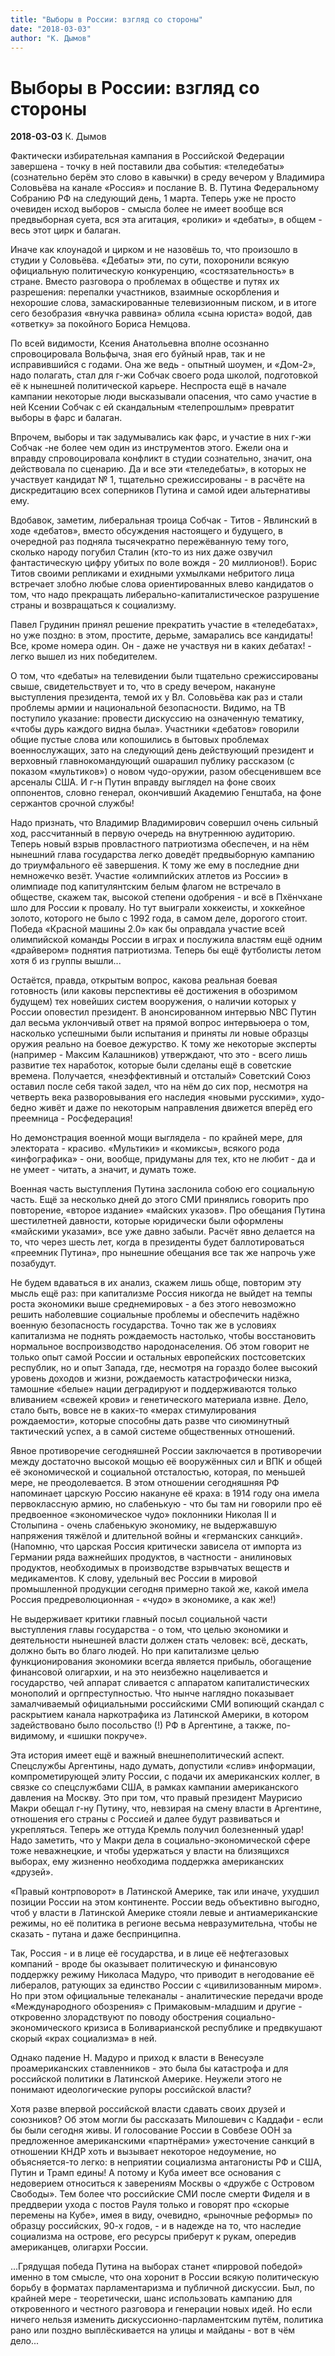 ```yaml
---
title: "Выборы в России: взгляд со стороны"
date: "2018-03-03"
author: "К. Дымов"
---
```


# Выборы в России: взгляд со стороны

**2018-03-03** К. Дымов

Фактически избирательная кампания в Российской Федерации завершена - точку в ней поставили два события: «теледебаты» (сознательно берём это слово в кавычки) в среду вечером у Владимира Соловьёва на канале «Россия» и послание В. В. Путина Федеральному Собранию РФ на следующий день, 1 марта. Теперь уже не просто очевиден исход выборов - смысла более не имеет вообще вся предвыборная суета, вся эта агитация, «ролики» и «дебаты», в общем - весь этот цирк и балаган.

Иначе как клоунадой и цирком и не назовёшь то, что произошло в студии у Соловьёва. «Дебаты» эти, по сути, похоронили всякую официальную политическую конкуренцию, «состязательность» в стране. Вместо разговора о проблемах в обществе и путях их разрешения: перепалки участников, взаимные оскорбления и нехорошие слова, замаскированные телевизионным писком, и в итоге сего безобразия «внучка раввина» облила «сына юриста» водой, дав «ответку» за покойного Бориса Немцова.

По всей видимости, Ксения Анатольевна вполне осознанно спровоцировала Вольфыча, зная его буйный нрав, так и не исправившийся с годами. Она же ведь - опытный шоумен, и «Дом-2», надо полагать, стал для г-жи Собчак своего рода школой, подготовкой её к нынешней политической карьере. Неспроста ещё в начале кампании некоторые люди высказывали опасения, что само участие в ней Ксении Собчак с ей скандальным «телепрошлым» превратит выборы в фарс и балаган.

Впрочем, выборы и так задумывались как фарс, и участие в них г-жи Собчак -не более чем один из инструментов этого. Ежели она и вправду спровоцировала конфликт в студии сознательно, значит, она действовала по сценарию. Да и все эти «теледебаты», в которых не участвует кандидат № 1, тщательно срежиссированы - в расчёте на дискредитацию всех соперников Путина и самой идеи альтернативы ему.

Вдобавок, заметим, либеральная троица Собчак - Титов - Явлинский в ходе «дебатов», вместо обсуждения настоящего и будущего, в очередной раз подняла тысячекратно пережёванную тему того, сколько народу погубил Сталин (кто-то из них даже озвучил фантастическую цифру убитых по воле вождя - 20 миллионов!). Борис Титов своими репликами и ехидными ухмылками небритого лица встречает злобно любые слова ориентированных влево кандидатов о том, что надо прекращать либерально-капиталистическое разрушение страны и возвращаться к социализму.

Павел Грудинин принял решение прекратить участие в «теледебатах», но уже поздно: в этом, простите, дерьме, замарались все кандидаты! Все, кроме номера один. Он - даже не участвуя ни в каких дебатах! - легко вышел из них победителем.

О том, что «дебаты» на телевидении были тщательно срежиссированы свыше, свидетельствует и то, что в среду вечером, накануне выступления президента, темой их у Вл. Соловьёва как раз и стали проблемы армии и национальной безопасности. Видимо, на ТВ поступило указание: провести дискуссию на означенную тематику, «чтобы дурь каждого видна была». Участники «дебатов» говорили общие пустые слова или копошились в бытовых проблемах военнослужащих, зато на следующий день действующий президент и верховный главнокомандующий ошарашил публику рассказом (с показом «мультиков») о новом чудо-оружии, разом обесценившем все арсеналы США. И г-н Путин вправду выглядел на фоне своих оппонентов, словно генерал, окончивший Академию Генштаба, на фоне сержантов срочной службы!

Надо признать, что Владимир Владимирович совершил очень сильный ход, рассчитанный в первую очередь на внутреннюю аудиторию. Теперь новый взрыв провластного патриотизма обеспечен, и на нём нынешний глава государства легко доведёт предвыборную кампанию до триумфального её завершения. К тому же ему в последние дни немножечко везёт. Участие «олимпийских атлетов из России» в олимпиаде под капитулянтским белым флагом не встречало в обществе, скажем так, высокой степени одобрения - и всё в Пхёнчхане шло для России к провалу. Но тут выиграли хоккеисты, и хоккейное золото, которого не было с 1992 года, в самом деле, дорогого стоит. Победа «Красной машины 2.0» как бы оправдала участие всей олимпийской команды России в играх и послужила властям ещё одним «драйвером» поднятия патриотизма. Теперь бы ещё футболисты летом хотя б из группы вышли...

Остаётся, правда, открытым вопрос, какова реальная боевая готовность (или каковы перспективы её достижения в обозримом будущем) тех новейших систем вооружения, о наличии которых у России оповестил президент. В анонсированном интервью NBC Путин дал весьма уклончивый ответ на прямой вопрос интервьюера о том, насколько успешными были испытания и приняты ли новые образцы оружия реально на боевое дежурство. К тому же некоторые эксперты (например - Максим Калашников) утверждают, что это - всего лишь развитие тех наработок, которые были сделаны ещё в советские времена. Получается, «неэффективный и отсталый» Советский Союз оставил после себя такой задел, что на нём до сих пор, несмотря на четверть века разворовывания его наследия «новыми русскими», худо-бедно живёт и даже по некоторым направления движется вперёд его преемница - Росфедерация!

Но демонстрация военной мощи выглядела - по крайней мере, для электората - красиво. «Мультики» и «комиксы», всякого рода «инфографика» - они, вообще, придуманы для тех, кто не любит - да и не умеет - читать, а значит, и думать тоже.

Военная часть выступления Путина заслонила собою его социальную часть. Ещё за несколько дней до этого СМИ принялись говорить про повторение, «второе издание» «майских указов». Про обещания Путина шестилетней давности, которые юридически были оформлены «майскими указами», все уже давно забыли. Расчёт явно делается на то, что через шесть лет, когда в президенты будет баллотироваться «преемник Путина», про нынешние обещания все так же напрочь уже позабудут.

Не будем вдаваться в их анализ, скажем лишь обще, повторим эту мысль ещё раз: при капитализме Россия никогда не выйдет на темпы роста экономики выше среднемировых - а без этого невозможно решить наболевшие социальные проблемы и обеспечить надёжно военную безопасность государства. Точно так же в условиях капитализма не поднять рождаемость настолько, чтобы восстановить нормальное воспроизводство народонаселения. Об этом говорит не только опыт самой России и остальных европейских постсоветских республик, но и опыт Запада, где, несмотря на гораздо более высокий уровень доходов и жизни, рождаемость катастрофически низка, тамошние «белые» нации деградируют и поддерживаются только вливанием «свежей крови» и генетического материала извне. Дело, стало быть, вовсе не в каких-то «мерах стимулирования рождаемости», которые способны дать разве что сиюминутный тактический успех, а в самой системе общественных отношений.

Явное противоречие сегодняшней России заключается в противоречии между достаточно высокой мощью её вооружённых сил и ВПК и общей её экономической и социальной отсталостью, которая, по меньшей мере, не преодолевается. В этом отношении сегодняшняя РФ напоминает царскую Россию накануне её краха: в 1914 году она имела первоклассную армию, но слабенькую - что бы там ни говорили про её предвоенное «экономическое чудо» поклонники Николая II и Столыпина - очень слабенькую экономику, не выдержавшую напряжения тяжёлой и длительной войны и «германских санкций». (Напомню, что царская Россия критически зависела от импорта из Германии ряда важнейших продуктов, в частности - анилиновых продуктов, необходимых в производстве взрывчатых веществ и медикаментов. К слову, удельный вес России в мировой промышленной продукции сегодня примерно такой же, какой имела Россия предреволюционная - «чудо» в экономике, а как же!)

Не выдерживает критики главный посыл социальной части выступления главы государства - о том, что целью экономики и деятельности нынешней власти должен стать человек: всё, дескать, должно быть во благо людей. Но при капитализме целью функционирования экономики всегда является прибыль, обогащение финансовой олигархии, и на это неизбежно нацеливается и государство, чей аппарат сливается с аппаратом капиталистических монополий и оргпреступностью. Что нынче наглядно показывает замалчиваемый официальными российскими СМИ вопиющий скандал с раскрытием канала наркотрафика из Латинской Америки, в котором задействовано было посольство (!) РФ в Аргентине, а также, по-видимому, и «шишки покруче».

Эта история имеет ещё и важный внешнеполитический аспект. Спецслужбы Аргентины, надо думать, допустили «слив» информации, компрометирующей элиту России, с подачи их американских коллег, в связке со спецслужбами США, в рамках кампании американского давления на Москву. Это при том, что правый президент Маурисио Макри обещал г-ну Путину, что, невзирая на смену власти в Аргентине, отношения его страны с Россией и далее будут развиваться и укрепляться. Теперь же оттуда Кремль получил болезненный удар! Надо заметить, что у Макри дела в социально-экономической сфере тоже неважнецкие, и чтобы удержаться у власти на близящихся выборах, ему жизненно необходима поддержка американских «друзей».

«Правый контрповорот» в Латинской Америке, так или иначе, ухудшил позиции России на этом континенте. России ведь объективно выгодно, чтоб у власти в Латинской Америке стояли левые и антиамериканские режимы, но её политика в регионе весьма невразумительна, чтобы не сказать - путана и даже беспринципна.

Так, Россия - и в лице её государства, и в лице её нефтегазовых компаний - вроде бы оказывает политическую и финансовую поддержку режиму Николаса Мадуро, что приводит в негодование её либералов, ратующих за единство России с «цивилизованным миром». Но при этом официальные телеканалы - аналитические передачи вроде «Международного обозрения» с Примаковым-младшим и другие - откровенно злорадствуют по поводу обострения социально-экономического кризиса в Боливарианской республике и предвкушают скорый «крах социализма» в ней.

Однако падение Н. Мадуро и приход к власти в Венесуэле проамериканских ставленников - это была бы катастрофа и для российской политики в Латинской Америке. Неужели этого не понимают идеологические рупоры российской власти?

Хотя разве впервой российской власти сдавать своих друзей и союзников? Об этом могли бы рассказать Милошевич с Каддафи - если бы были сегодня живы. И голосование России в Совбезе ООН за предложенное американскими «партнёрами» ужесточение санкций в отношении КНДР хоть и вызывает некоторое недоумение, но объясняется-то легко: в неприятии социализма антагонисты РФ и США, Путин и Трамп едины! А потому и Куба имеет все основания с недоверием относиться к заверениям Москвы о «дружбе с Островом Свободы». Тем более что российские СМИ после смерти Фиделя и в преддверии ухода с постов Рауля только и говорят про «скорые перемены на Кубе», имея в виду, очевидно, «рыночные реформы» по образцу российских, 90-х годов, - и в надежде на то, что наследие социализма на острове, его ресурсы приберут к рукам, опередив американцев, олигархи России.

...Грядущая победа Путина на выборах станет «пирровой победой» именно в том смысле, что она хоронит в России всякую политическую борьбу в форматах парламентаризма и публичной дискуссии. Был, по крайней мере - теоретически, шанс использовать кампанию для откровенного и честного разговора и генерации новых идей. Но если ничего нельзя изменить дискуссионно-парламентским путём, политика рано или поздно выплёскивается на улицы и майданы - вот в чём дело...